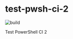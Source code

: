 # test-pwsh-ci-2

![build](https://github.com/github/docs/actions/workflows/test.yml/badge.svg)

Test PowerShell CI 2
